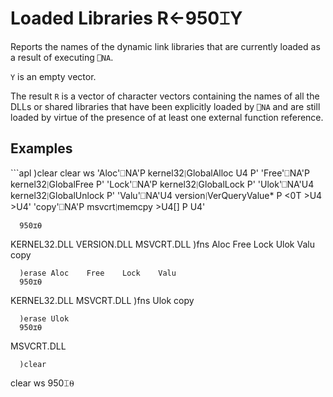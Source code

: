
<!-- Hidden search keywords -->
<div style="display: none;">
  950⌶
</div>






<h1 class="heading"><span class="name">Loaded Libraries</span> <span class="command">R←950⌶Y</span></h1>



Reports the names of the dynamic link libraries that are currently loaded as a result of executing `⎕NA`.


`Y` is an empty vector.


The result `R` is a vector of character vectors containing  the names of all the DLLs or shared libraries that have been explicitly loaded by `⎕NA` and are still loaded by virtue of the presence of at least one external function reference.


<h2 class="example">Examples</h2>
```apl
      )clear
clear ws
      'Aloc'⎕NA'P kernel32∣GlobalAlloc U4 P'
      'Free'⎕NA'P kernel32∣GlobalFree P'
      'Lock'⎕NA'P kernel32∣GlobalLock P'
      'Ulok'⎕NA'U4 kernel32∣GlobalUnlock P'
      'Valu'⎕NA'U4 version∣VerQueryValue* P <0T >U4 >U4'
      'copy'⎕NA'P msvcrt∣memcpy >U4[] P U4'
 
      950⌶⍬
 KERNEL32.DLL  VERSION.DLL  MSVCRT.DLL 
      )fns
Aloc    Free    Lock    Ulok    Valu    copy

      )erase Aloc    Free    Lock    Valu 
      950⌶⍬
 KERNEL32.DLL  MSVCRT.DLL 
      )fns
Ulok    copy

      )erase Ulok
      950⌶⍬
 MSVCRT.DLL 

      )clear
clear ws
      950⌶⍬


```


